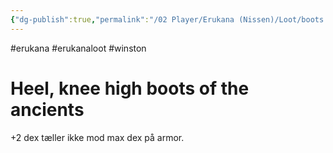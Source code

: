 ```yaml
---
{"dg-publish":true,"permalink":"/02 Player/Erukana (Nissen)/Loot/boots of the ancients/"}
---
```


#erukana #erukanaloot #winston 


# Heel, knee high boots of the ancients 

+2 dex tæller ikke mod max dex på armor.